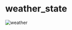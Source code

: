 # weather_state
![weather](https://user-images.githubusercontent.com/59265591/135142536-364c19ab-28f2-4b6b-b0e0-4283c5ab110a.png)
